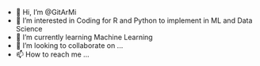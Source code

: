 - 👋 Hi, I’m @GitArMi
- 👀 I’m interested in Coding for R and Python to implement in ML and Data Science
- 🌱 I’m currently learning Machine Learning
- 💞️ I’m looking to collaborate on ...
- 📫 How to reach me ...

<!---
GitArMi/GitArMi is a ✨ special ✨ repository because its `README.md` (this file) appears on your GitHub profile.
You can click the Preview link to take a look at your changes.
--->
